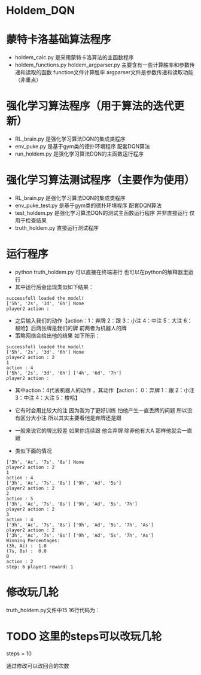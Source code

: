 # Holdem_DQN
# 蒙特卡洛基础算法程序
* holdem_calc.py 是采用蒙特卡洛算法的主函数程序
* holdem_functions.py holdem_argparser.py 主要含有一些计算胜率和参数传递和读取的函数 function文件计算胜率 argparser文件是参数传递和读取功能（非重点）


# 强化学习算法程序（用于算法的迭代更新）
* RL_brain.py 是强化学习算法DQN的集成类程序
* env_puke.py 是基于gym类的德扑环境程序 配套DQN算法
* run_holdem.py 是强化学习算法DQN的主函数运行程序

# 强化学习算法测试程序（主要作为使用）
* RL_brain.py 是强化学习算法DQN的集成类程序
* env_puke_test.py 是基于gym类的德扑环境程序 配套DQN算法
* test_holdem.py 是强化学习算法DQN的测试主函数运行程序 并非直接运行 仅用于检查结果
* truth_holdem.py 直接运行测试程序



# 运行程序
* python truth_holdem.py 可以直接在终端进行 也可以在python的解释器里运行
* 其中运行后会出现类似如下结果：

```
successfull loaded the model!
['5h', '2s', '3d', '6h'] None
player2 action :
```

* 之后输入我们的动作【action：1：弃牌 2：跟 3：小注 4：中注 5：大注 6：梭哈】后两张牌是我们的牌 前两者为机器人的牌
* 策略网络会给出他的结果 如下所示：

```
successfull loaded the model!
['5h', '2s', '3d', '6h'] None
player2 action : 2
1
action : 4
['5h', '2s', '3d', '6h'] ['4h', '6d', '7h']
player2 action :
```
* 其中action：4代表机器人的动作 ，其动作【action： 0：弃牌 1：跟 2：小注 3：中注 4：大注 5：梭哈】
* 它有时会用比较大的注 因为我为了更好训练 怕他产生一直丢牌的问题 所以没有区分大小注 所以其实主要看他是弃牌还是跟

* 一般来说它的牌比较差 如果你连续跟 他会弃牌 除非他有大A 那样他就会一直跟
* 类似下面的情况

```
['3h', 'Ac', '7s', '8s'] None
player2 action : 2
1
action : 4
['3h', 'Ac', '7s', '8s'] ['9h', 'Ad', '5s']
player2 action : 2
2
action : 5
['3h', 'Ac', '7s', '8s'] ['9h', 'Ad', '5s', '7h']
player2 action : 2
3
action : 4
['3h', 'Ac', '7s', '8s'] ['9h', 'Ad', '5s', '7h', 'As']
player2 action : 2
['3h', 'Ac', '7s', '8s'] ['9h', 'Ad', '5s', '7h', 'As']
Winning Percentages:
(3h, Ac) :  1.0
(7s, 8s) :  0.0
0
action : 2
step: 6 player1 reward: 1
```

# 修改玩几轮
truth_holdem.py文件中15 16行代码为：
# TODO 这里的steps可以改玩几轮
steps = 10

通过修改可以改回合的次数
